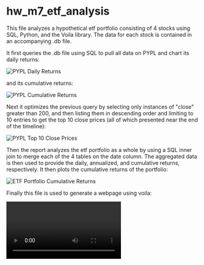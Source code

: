 # hw_m7_etf_analysis

This file analyzes a hypothetical etf portfolio consisting of 4 stocks using SQL, Python, and the Voila library. The data for each stock is contained in an accompanying .db file.

It first queries the .db file using SQL to pull all data on PYPL and chart its daily returns:

![PYPL Daily Returns](./images/1.png)

and its cumulative returns:

![PYPL Cumulative Returns](./images/2.png)

Next it optimizes the previous query by selecting only instances of "close" greater than 200, and then listing them in descending order and limiting to 10 entries to get the top 10 close prices (all of which presented near the end of the timeline):

![PYPL Top 10 Close Prices](./images/3.png)

Then the report analyzes the etf portfolio as a whole by using a SQL inner join to merge each of the 4 tables on the date column. The aggregated data is then used to provide the daily, annualized, and cumulative returns, respectively. It then plots the cumulative returns of the portfolio:

![ETF Portfolio Cumulative Returns](./images/4.png)

Finally this file is used to generate a webpage using voila:

![File as Webpage](./images/etf_analyzer_webpage.mp4)